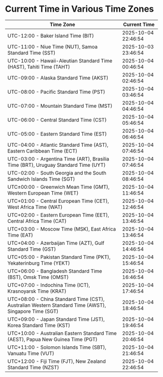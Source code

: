 # Current Time in Various Time Zones

| Time Zone | Current Time |
|-----------|--------------|
| UTC-12:00 - Baker Island Time (BIT) | 2025-10-04 22:46:54 |
| UTC-11:00 - Niue Time (NUT), Samoa Standard Time (SST) | 2025-10-03 23:46:54 |
| UTC-10:00 - Hawaii-Aleutian Standard Time (HAST), Tahiti Time (TAHT) | 2025-10-04 00:46:54 |
| UTC-09:00 - Alaska Standard Time (AKST) | 2025-10-04 02:46:54 |
| UTC-08:00 - Pacific Standard Time (PST) | 2025-10-04 03:46:54 |
| UTC-07:00 - Mountain Standard Time (MST) | 2025-10-04 04:46:54 |
| UTC-06:00 - Central Standard Time (CST) | 2025-10-04 05:46:54 |
| UTC-05:00 - Eastern Standard Time (EST) | 2025-10-04 06:46:54 |
| UTC-04:00 - Atlantic Standard Time (AST), Eastern Caribbean Time (ECT) | 2025-10-04 07:46:54 |
| UTC-03:00 - Argentina Time (ART), Brasília Time (BRT), Uruguay Standard Time (UYT) | 2025-10-04 07:46:54 |
| UTC-02:00 - South Georgia and the South Sandwich Islands Time (SGT) | 2025-10-04 08:46:54 |
| UTC±00:00 - Greenwich Mean Time (GMT), Western European Time (WET) | 2025-10-04 11:46:54 |
| UTC+01:00 - Central European Time (CET), West Africa Time (WAT) | 2025-10-04 12:46:54 |
| UTC+02:00 - Eastern European Time (EET), Central Africa Time (CAT) | 2025-10-04 13:46:54 |
| UTC+03:00 - Moscow Time (MSK), East Africa Time (EAT) | 2025-10-04 13:46:54 |
| UTC+04:00 - Azerbaijan Time (AZT), Gulf Standard Time (GST) | 2025-10-04 14:46:54 |
| UTC+05:00 - Pakistan Standard Time (PKT), Yekaterinburg Time (YEKT) | 2025-10-04 15:46:54 |
| UTC+06:00 - Bangladesh Standard Time (BST), Omsk Time (OMST) | 2025-10-04 16:46:54 |
| UTC+07:00 - Indochina Time (ICT), Krasnoyarsk Time (KRAT) | 2025-10-04 17:46:54 |
| UTC+08:00 - China Standard Time (CST), Australian Western Standard Time (AWST), Singapore Time (SGT) | 2025-10-04 18:46:54 |
| UTC+09:00 - Japan Standard Time (JST), Korea Standard Time (KST) | 2025-10-04 19:46:54 |
| UTC+10:00 - Australian Eastern Standard Time (AEST), Papua New Guinea Time (PGT) | 2025-10-04 20:46:54 |
| UTC+11:00 - Solomon Islands Time (SBT), Vanuatu Time (VUT) | 2025-10-04 21:46:54 |
| UTC+12:00 - Fiji Time (FJT), New Zealand Standard Time (NZST) | 2025-10-04 22:46:54 |
